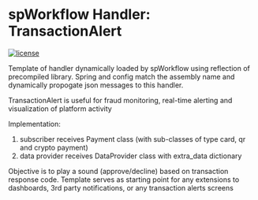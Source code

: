 # spWorkflow Handler: TransactionAlert

[![license](https://img.shields.io/github/license/cosmos/cosmos-sdk.svg)](https://github.com/smartpesa/spworkflow-handler-transactionalert/master/LICENSE)

Template of handler dynamically loaded by spWorkflow using reflection of precompiled library. Spring and config match the assembly name and dynamically propogate json messages to this handler.

TransactionAlert is useful for fraud monitoring, real-time alerting and visualization of platform activity

Implementation:
  1. subscriber receives Payment class (with sub-classes of type card, qr and crypto payment)
  2. data provider receives DataProvider class with extra_data dictionary

Objective is to play a sound (approve/decline) based on transaction response code. Template serves as starting point for any extensions to dashboards, 3rd party notifications, or any transaction alerts screens
